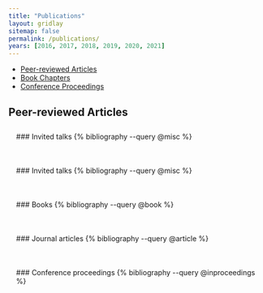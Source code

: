 ```yaml
---
title: "Publications" 
layout: gridlay
sitemap: false
permalink: /publications/
years: [2016, 2017, 2018, 2019, 2020, 2021]
---
```


<style>
.jumbotron{
    padding:3%;
    padding-bottom:10px;
    padding-top:10px;
    margin-top:10px;
    margin-bottom:30px;
}
</style>

 <div class="container">
                <div class="row">
                    <div class="col-md-3">
                        <nav id="navi">
                            <ul>
                                <li><a href="#page-1p">Peer-reviewed Articles</a></li>
                                <li><a href="#page-2p">Book Chapters</a></li>
                                <li><a href="#page-3p">Conference Proceedings</a></li>                               
                            </ul>
                        </nav>
                    </div>
                    <div class="col-md-9">
                        <div id="page-1p" class="page one">
                            <h2 class="heading">Peer-reviewed Articles</h2>
                            <div class="resume-wrap d-flex ftco-animate">
                                <div class="text pl-3">
                                    <div class="jumbotron">
                                        ### Invited talks
                                        {% bibliography --query @misc %}
                                    </div>
                                </div>
                            </div>			
                        </div>
                    </div>
                </div>
    </div>
                        
<div class="jumbotron">
### Invited talks
{% bibliography --query @misc %}
</div>


<div class="jumbotron">
### Books
{% bibliography --query @book %}
</div>

<div class="jumbotron">
### Journal articles
{% bibliography --query @article %}
</div>

<div class="jumbotron">
### Conference proceedings
{% bibliography --query @inproceedings %}
</div>
